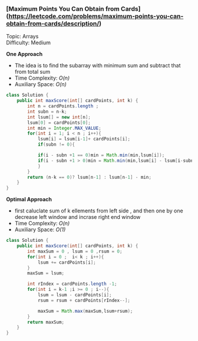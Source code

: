 ### [Maximum Points You Can Obtain from Cards] (https://leetcode.com/problems/maximum-points-you-can-obtain-from-cards/description/)
Topic: Arrays  
Difficulty: Medium  

**One Approach**
- The idea is to find the subarray with minimum sum and subtract that from total sum  
- Time Complexity: *O(n)*
- Auxiliary Space: *O(n)*

```java
class Solution {
    public int maxScore(int[] cardPoints, int k) {
        int n = cardPoints.length ; 
        int subn = n-k;
        int lsum[] = new int[n];
        lsum[0] = cardPoints[0];
        int min = Integer.MAX_VALUE;
        for(int i = 1; i < n ; i++){
            lsum[i] = lsum[i-1]+ cardPoints[i];
            if(subn != 0){

            if(i - subn +1 == 0)min = Math.min(min,lsum[i]);
            if(i - subn +1 > 0)min = Math.min(min,lsum[i] - lsum[i-subn+1]);
            }
        }
        return (n-k == 0)? lsum[n-1] : lsum[n-1] - min;
    }
}
```
**Optimal Approach**
- first caluclate sum of k ellements from left side , and then one by one decrease left window and incrase right end window
- Time Complexity: *O(n)*
- Auxiliary Space: *O(1)*

```java
class Solution {
    public int maxScore(int[] cardPoints, int k) {
        int maxSum = 0 , lsum = 0 ,rsum = 0;
        for(int i = 0 ;  i< k ; i++){
            lsum += cardPoints[i];
        }
        maxSum = lsum;

        int rIndex = cardPoints.length -1; 
        for(int i = k-1 ;i >= 0 ; i--){
            lsum = lsum - cardPoints[i];
            rsum = rsum + cardPoints[rIndex--];

            maxSum = Math.max(maxSum,lsum+rsum);
        }
        return maxSum;
    }
}
```